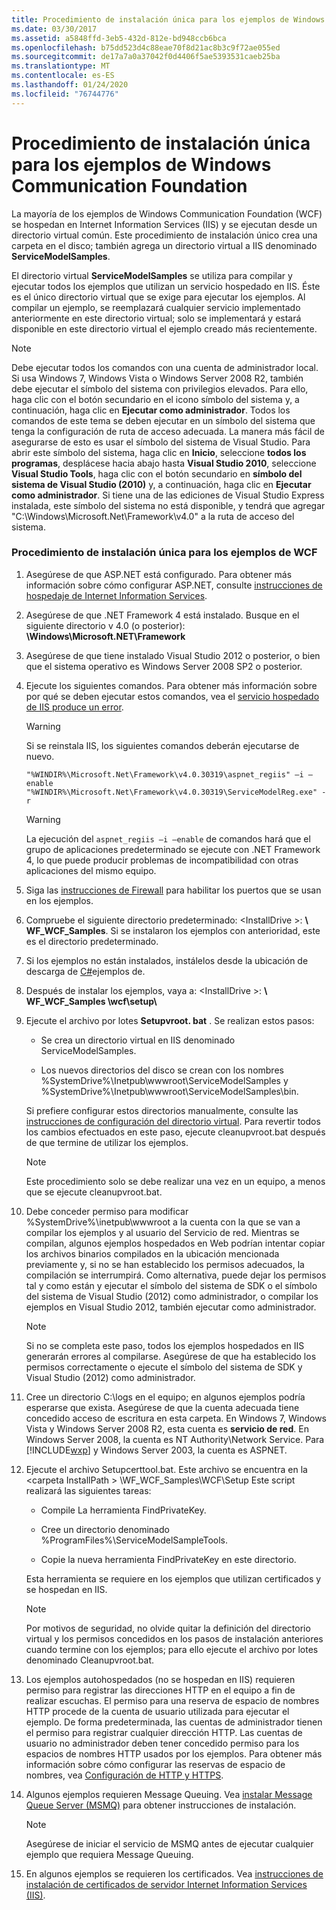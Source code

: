 ```yaml
---
title: Procedimiento de instalación única para los ejemplos de Windows Communication Foundation
ms.date: 03/30/2017
ms.assetid: a5848ffd-3eb5-432d-812e-bd948ccb6bca
ms.openlocfilehash: b75dd523d4c88eae70f8d21ac8b3c9f72ae055ed
ms.sourcegitcommit: de17a7a0a37042f0d4406f5ae5393531caeb25ba
ms.translationtype: MT
ms.contentlocale: es-ES
ms.lasthandoff: 01/24/2020
ms.locfileid: "76744776"
---
```

# <a name="one-time-setup-procedure-for-the-windows-communication-foundation-samples"></a>Procedimiento de instalación única para los ejemplos de Windows Communication Foundation

La mayoría de los ejemplos de Windows Communication Foundation (WCF) se hospedan en Internet Information Services (IIS) y se ejecutan desde un directorio virtual común. Este procedimiento de instalación único crea una carpeta en el disco; también agrega un directorio virtual a IIS denominado **ServiceModelSamples**.

El directorio virtual **ServiceModelSamples** se utiliza para compilar y ejecutar todos los ejemplos que utilizan un servicio hospedado en IIS. Éste es el único directorio virtual que se exige para ejecutar los ejemplos. Al compilar un ejemplo, se reemplazará cualquier servicio implementado anteriormente en este directorio virtual; solo se implementará y estará disponible en este directorio virtual el ejemplo creado más recientemente.

> [!NOTE]
> Debe ejecutar todos los comandos con una cuenta de administrador local. Si usa Windows 7, Windows Vista o Windows Server 2008 R2, también debe ejecutar el símbolo del sistema con privilegios elevados. Para ello, haga clic con el botón secundario en el icono símbolo del sistema y, a continuación, haga clic en **Ejecutar como administrador**. Todos los comandos de este tema se deben ejecutar en un símbolo del sistema que tenga la configuración de ruta de acceso adecuada.  La manera más fácil de asegurarse de esto es usar el símbolo del sistema de Visual Studio. Para abrir este símbolo del sistema, haga clic en **Inicio**, seleccione **todos los programas**, desplácese hacia abajo hasta **Visual Studio 2010**, seleccione **Visual Studio Tools**, haga clic con el botón secundario en **símbolo del sistema de Visual Studio (2010)** y, a continuación, haga clic en **Ejecutar como administrador**. Si tiene una de las ediciones de Visual Studio Express instalada, este símbolo del sistema no está disponible, y tendrá que agregar "C:\Windows\Microsoft.Net\Framework\v4.0" a la ruta de acceso del sistema.

### <a name="one-time-setup-procedure-for-wcf-samples"></a>Procedimiento de instalación única para los ejemplos de WCF

1. Asegúrese de que ASP.NET está configurado. Para obtener más información sobre cómo configurar ASP.NET, consulte [instrucciones de hospedaje de Internet Information Services](../../../../docs/framework/wcf/samples/internet-information-service-hosting-instructions.md).

2. Asegúrese de que .NET Framework 4 está instalado. Busque en el siguiente directorio v 4.0 (o posterior): **\Windows\Microsoft.NET\Framework**

3. Asegúrese de que tiene instalado Visual Studio 2012 o posterior, o bien que el sistema operativo es Windows Server 2008 SP2 o posterior.

4. Ejecute los siguientes comandos. Para obtener más información sobre por qué se deben ejecutar estos comandos, vea el [servicio hospedado de IIS produce un error](https://docs.microsoft.com/previous-versions/dotnet/netframework-3.5/ms752252(v=vs.90)).

    > [!WARNING]
    > Si se reinstala IIS, los siguientes comandos deberán ejecutarse de nuevo.

    ```console
    "%WINDIR%\Microsoft.Net\Framework\v4.0.30319\aspnet_regiis" –i –enable
    "%WINDIR%\Microsoft.Net\Framework\v4.0.30319\ServiceModelReg.exe" -r
    ```

    > [!WARNING]
    > La ejecución del `aspnet_regiis –i –enable` de comandos hará que el grupo de aplicaciones predeterminado se ejecute con .NET Framework 4, lo que puede producir problemas de incompatibilidad con otras aplicaciones del mismo equipo.

5. Siga las [instrucciones de Firewall](../../../../docs/framework/wcf/samples/firewall-instructions.md) para habilitar los puertos que se usan en los ejemplos.

6. Compruebe el siguiente directorio predeterminado: \<InstallDrive >: **\ WF_WCF_Samples**. Si se instalaron los ejemplos con anterioridad, este es el directorio predeterminado.

7. Si los ejemplos no están instalados, instálelos desde la ubicación de descarga de [C#](https://go.microsoft.com/fwlink/?LinkId=190939)ejemplos de.

8. Después de instalar los ejemplos, vaya a: \<InstallDrive >: **\ WF_WCF_Samples \wcf\setup\\**

9. Ejecute el archivo por lotes **Setupvroot. bat** . Se realizan estos pasos:

    - Se crea un directorio virtual en IIS denominado ServiceModelSamples.

    - Los nuevos directorios del disco se crean con los nombres %SystemDrive%\Inetpub\wwwroot\ServiceModelSamples y %SystemDrive%\Inetpub\wwwroot\ServiceModelSamples\bin.

    Si prefiere configurar estos directorios manualmente, consulte las [instrucciones de configuración del directorio virtual](../../../../docs/framework/wcf/samples/virtual-directory-setup-instructions.md). Para revertir todos los cambios efectuados en este paso, ejecute cleanupvroot.bat después de que termine de utilizar los ejemplos.

    > [!NOTE]
    > Este procedimiento solo se debe realizar una vez en un equipo, a menos que se ejecute cleanupvroot.bat.

10. Debe conceder permiso para modificar %SystemDrive%\inetpub\wwwroot a la cuenta con la que se van a compilar los ejemplos y al usuario del Servicio de red. Mientras se compilan, algunos ejemplos hospedados en Web podrían intentar copiar los archivos binarios compilados en la ubicación mencionada previamente y, si no se han establecido los permisos adecuados, la compilación se interrumpirá. Como alternativa, puede dejar los permisos tal y como están y ejecutar el símbolo del sistema de SDK o el símbolo del sistema de Visual Studio (2012) como administrador, o compilar los ejemplos en Visual Studio 2012, también ejecutar como administrador.

    > [!NOTE]
    > Si no se completa este paso, todos los ejemplos hospedados en IIS generarán errores al compilarse. Asegúrese de que ha establecido los permisos correctamente o ejecute el símbolo del sistema de SDK y Visual Studio (2012) como administrador.

11. Cree un directorio C:\logs en el equipo; en algunos ejemplos podría esperarse que exista. Asegúrese de que la cuenta adecuada tiene concedido acceso de escritura en esta carpeta. En Windows 7, Windows Vista y Windows Server 2008 R2, esta cuenta es **servicio de red**. En Windows Server 2008, la cuenta es NT Authority\Network Service. Para [!INCLUDE[wxp](../../../../includes/wxp-md.md)] y Windows Server 2003, la cuenta es ASPNET.

12. Ejecute el archivo Setupcerttool.bat. Este archivo se encuentra en la \<carpeta InstallPath > \WF_WCF_Samples\WCF\Setup  Este script realizará las siguientes tareas:

    - Compile La herramienta FindPrivateKey.

    - Cree un directorio denominado %ProgramFiles%\ServiceModelSampleTools.

    - Copie la nueva herramienta FindPrivateKey en este directorio.

    Esta herramienta se requiere en los ejemplos que utilizan certificados y se hospedan en IIS.

    > [!NOTE]
    > Por motivos de seguridad, no olvide quitar la definición del directorio virtual y los permisos concedidos en los pasos de instalación anteriores cuando termine con los ejemplos; para ello ejecute el archivo por lotes denominado Cleanupvroot.bat.

13. Los ejemplos autohospedados (no se hospedan en IIS) requieren permiso para registrar las direcciones HTTP en el equipo a fin de realizar escuchas. El permiso para una reserva de espacio de nombres HTTP procede de la cuenta de usuario utilizada para ejecutar el ejemplo. De forma predeterminada, las cuentas de administrador tienen el permiso para registrar cualquier dirección HTTP. Las cuentas de usuario no administrador deben tener concedido permiso para los espacios de nombres HTTP usados por los ejemplos. Para obtener más información sobre cómo configurar las reservas de espacio de nombres, vea [Configuración de HTTP y HTTPS](../../../../docs/framework/wcf/feature-details/configuring-http-and-https.md).

14. Algunos ejemplos requieren Message Queuing. Vea [instalar Message Queue Server (MSMQ)](../../../../docs/framework/wcf/samples/installing-message-queuing-msmq.md) para obtener instrucciones de instalación.

    > [!NOTE]
    > Asegúrese de iniciar el servicio de MSMQ antes de ejecutar cualquier ejemplo que requiera Message Queuing.

15. En algunos ejemplos se requieren los certificados. Vea [instrucciones de instalación de certificados de servidor Internet Information Services (IIS)](../../../../docs/framework/wcf/samples/iis-server-certificate-installation-instructions.md).
